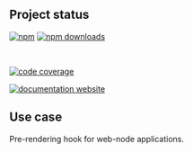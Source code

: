<!-- !/usr/bin/env markdown
-*- coding: utf-8 -*-
region header
Copyright Torben Sickert (info["~at~"]torben.website) 16.12.2012

License
-------

This library written by Torben Sickert stand under a creative commons naming
3.0 unported license. See https://creativecommons.org/licenses/by/3.0/deed.de
endregion -->

Project status
--------------

[![npm](https://img.shields.io/npm/v/pre-render-web-node-plugin?color=%23d55e5d&label=npm%20package%20version&logoColor=%23d55e5d)](https://www.npmjs.com/package/pre-render-web-node-plugin)
[![npm downloads](https://img.shields.io/npm/dy/pre-render-web-node-plugin.svg)](https://www.npmjs.com/package/pre-render-web-node-plugin)

[![<LABEL>](https://github.com/thaibault/pre-render-web-node-plugin/actions/workflows/build.yaml/badge.svg)](https://github.com/thaibault/pre-render-web-node-plugin/actions/workflows/build.yaml)
[![<LABEL>](https://github.com/thaibault/pre-render-web-node-plugin/actions/workflows/test.yaml/badge.svg)](https://github.com/thaibault/pre-render-web-node-plugin/actions/workflows/test.yaml)
[![<LABEL>](https://github.com/thaibault/pre-render-web-node-plugin/actions/workflows/test:coverage:report.yaml/badge.svg)](https://github.com/thaibault/pre-render-web-node-plugin/actions/workflows/test:coverage:report.yaml)
[![<LABEL>](https://github.com/thaibault/pre-render-web-node-plugin/actions/workflows/check:types.yaml/badge.svg)](https://github.com/thaibault/pre-render-web-node-plugin/actions/workflows/check:types.yaml)
[![<LABEL>](https://github.com/thaibault/pre-render-web-node-plugin/actions/workflows/lint.yaml/badge.svg)](https://github.com/thaibault/pre-render-web-node-plugin/actions/workflows/lint.yaml)

[![code coverage](https://coveralls.io/repos/github/thaibault/pre-render-web-node-plugin/badge.svg)](https://coveralls.io/github/thaibault/pre-render-web-node-plugin)

<!-- Too unstable yet
[![dependencies](https://img.shields.io/david/thaibault/pre-render-web-node-plugin.svg)](https://david-dm.org/thaibault/pre-render-web-node-plugin)
[![development dependencies](https://img.shields.io/david/dev/thaibault/pre-render-web-node-plugin.svg)](https://david-dm.org/thaibault/pre-render-web-node-plugin?type=dev)
[![peer dependencies](https://img.shields.io/david/peer/thaibault/pre-render-web-node-plugin.svg)](https://david-dm.org/thaibault/pre-render-web-node-plugin?type=peer)
-->
[![documentation website](https://img.shields.io/website-up-down-green-red/https/torben.website/pre-render-web-node-plugin.svg?label=documentation-website)](https://torben.website/pre-render-web-node-plugin)

Use case
--------

Pre-rendering hook for web-node applications.
